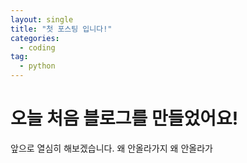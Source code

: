```yaml
---
layout: single
title: "첫 포스팅 입니다!"
categories: 
  - coding
tag:
  - python
---
```


# 오늘 처음 블로그를 만들었어요!

앞으로 열심히 해보겠습니다.
왜 안올라가지
왜 안올라가
